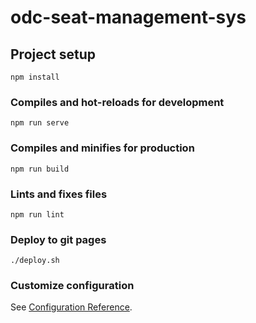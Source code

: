 # odc-seat-management-sys

## Project setup

```
npm install
```

### Compiles and hot-reloads for development

```
npm run serve
```

### Compiles and minifies for production

```
npm run build
```

### Lints and fixes files

```
npm run lint
```

### Deploy to git pages

```
./deploy.sh
```

### Customize configuration

See [Configuration Reference](https://cli.vuejs.org/config/).
